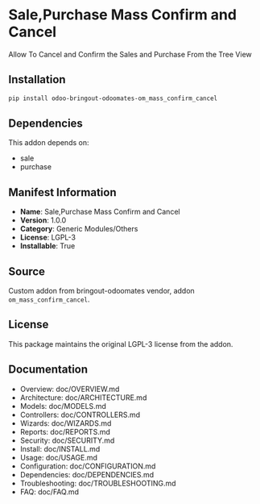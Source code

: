 # Sale,Purchase Mass Confirm and Cancel

Allow To Cancel and Confirm the Sales and Purchase From the Tree View

## Installation

```bash
pip install odoo-bringout-odoomates-om_mass_confirm_cancel
```

## Dependencies

This addon depends on:
- sale
- purchase

## Manifest Information

- **Name**: Sale,Purchase Mass Confirm and Cancel
- **Version**: 1.0.0
- **Category**: Generic Modules/Others
- **License**: LGPL-3
- **Installable**: True

## Source

Custom addon from bringout-odoomates vendor, addon `om_mass_confirm_cancel`.

## License

This package maintains the original LGPL-3 license from the addon.

## Documentation

- Overview: doc/OVERVIEW.md
- Architecture: doc/ARCHITECTURE.md
- Models: doc/MODELS.md
- Controllers: doc/CONTROLLERS.md
- Wizards: doc/WIZARDS.md
- Reports: doc/REPORTS.md
- Security: doc/SECURITY.md
- Install: doc/INSTALL.md
- Usage: doc/USAGE.md
- Configuration: doc/CONFIGURATION.md
- Dependencies: doc/DEPENDENCIES.md
- Troubleshooting: doc/TROUBLESHOOTING.md
- FAQ: doc/FAQ.md

